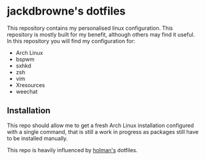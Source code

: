 # jackdbrowne's dotfiles
This repository contains my personalised linux configuration. This repository is mostly built for my benefit, although others may find it useful. In this repository you will find my configuration for: 

- Arch Linux
- bspwm
- sxhkd
- zsh
- vim
- Xresources
- weechat

## Installation

This repo should allow me to get a fresh Arch Linux installation configured with a single command, that is still a work in progress as packages still have to be installed manually.

This repo is heavily influenced by [holman's](https://github.com/holman/dotfiles) dotfiles.
